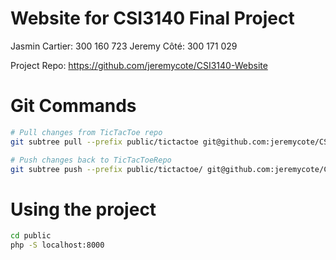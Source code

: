 # Website for CSI3140 Final Project

Jasmin Cartier: 300 160 723
Jeremy Côté: 300 171 029

Project Repo: https://github.com/jeremycote/CSI3140-Website

# Git Commands

```bash
# Pull changes from TicTacToe repo
git subtree pull --prefix public/tictactoe git@github.com:jeremycote/CSI3140-TicTacToe.git main --squash

# Push changes back to TicTacToeRepo
git subtree push --prefix public/tictactoe/ git@github.com:jeremycote/CSI3140-TicTacToe.git main
```

# Using the project

```bash
cd public
php -S localhost:8000
```
